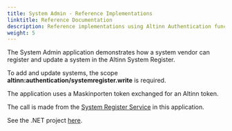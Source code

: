 ```yaml
---
title: System Admin - Reference Implementations
linktitle: Reference Documentation
description: Reference implementations using Altinn Authentication functionality
weight: 5
---
```


The System Admin application demonstrates how a system vendor can register and update a system in the Altinn System Register.

To add and update systems, the scope **altinn:authentication/systemregister.write** is required.

The application uses a Maskinporten token exchanged for an Altinn token.

The call is made from the [System Register Service](https://github.com/TheTechArch/altinn-systemuser/blob/main/src/SystemAdmin/Services/SystemRegister.cs) in this application.

See the .NET project [here](https://github.com/TheTechArch/altinn-systemuser/tree/main/src/SystemAdmin).
